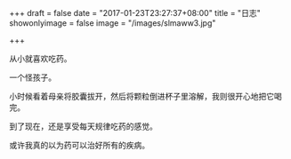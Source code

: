 +++
draft = false
date = "2017-01-23T23:27:37+08:00"
title = "日志"
showonlyimage = false
image = "/images/slmaww3.jpg"

+++

从小就喜欢吃药。

一个怪孩子。

小时候看着母亲将胶囊拔开，然后将颗粒倒进杯子里溶解，我则很开心地把它喝完。

到了现在，还是享受每天规律吃药的感觉。

或许我真的以为药可以治好所有的疾病。
